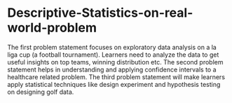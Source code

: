 # Descriptive-Statistics-on-real-world-problem
The first problem statement focuses on exploratory data analysis on a la liga cup (a football tournament). Learners need to analyze the data to get useful insights on top teams, winning distribution etc. The second problem statement helps in understanding and applying confidence intervals to a healthcare related problem. The third problem statement will make learners apply statistical techniques like design experiment and hypothesis testing on designing golf data.
